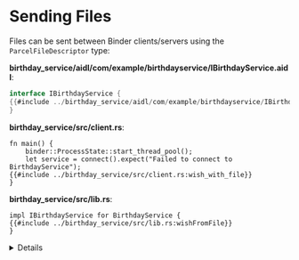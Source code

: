 # Sending Files

Files can be sent between Binder clients/servers using the
`ParcelFileDescriptor` type:

**birthday_service/aidl/com/example/birthdayservice/IBirthdayService.aidl**:

```java
interface IBirthdayService {
{{#include ../birthday_service/aidl/com/example/birthdayservice/IBirthdayService.aidl:with_file}}
}
```

**birthday_service/src/client.rs**:

```rust,ignore
fn main() {
    binder::ProcessState::start_thread_pool();
    let service = connect().expect("Failed to connect to BirthdayService");
{{#include ../birthday_service/src/client.rs:wish_with_file}}
}
```

**birthday_service/src/lib.rs**:

```rust,ignore
impl IBirthdayService for BirthdayService {
{{#include ../birthday_service/src/lib.rs:wishFromFile}}
}
```

<details>

* `ParcelFileDescriptor` wraps an `OwnedFd`, and so can be created from a `File`
  (or any other type that wraps an `OwnedFd`), and can be used to create a new
  `File` handle on the other side.

</details>
